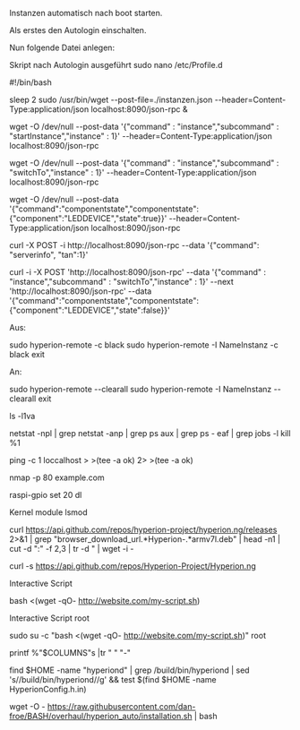 Instanzen automatisch nach boot starten. 

Als erstes den Autologin einschalten. 

Nun folgende Datei anlegen:



Skript nach Autologin ausgeführt 
sudo nano /etc/Profile.d


#!/bin/bash

sleep 2
sudo /usr/bin/wget --post-file=./instanzen.json --header=Content-Type:application/json localhost:8090/json-rpc & 



wget -O /dev/null --post-data '{"command" : "instance","subcommand" : "startInstance","instance" : 1}' --header=Content-Type:application/json localhost:8090/json-rpc

wget -O /dev/null --post-data '{"command" : "instance","subcommand" : "switchTo","instance" : 1}' --header=Content-Type:application/json localhost:8090/json-rpc

wget -O /dev/null --post-data '{"command":"componentstate","componentstate":{"component":"LEDDEVICE","state":true}}' --header=Content-Type:application/json localhost:8090/json-rpc

curl -X POST -i http://localhost:8090/json-rpc --data '{"command": "serverinfo", "tan":1}'

curl -i -X POST 'http://localhost:8090/json-rpc' --data '{"command" : "instance","subcommand" : "switchTo","instance" : 1}' --next 'http://localhost:8090/json-rpc' --data '{"command":"componentstate","componentstate":{"component":"LEDDEVICE","state":false}}'


Aus:

sudo hyperion-remote -c black
sudo hyperion-remote -I NameInstanz -c black
exit

An:

sudo hyperion-remote --clearall
sudo hyperion-remote -I NameInstanz --clearall
exit


ls -l1va

netstat -npl | grep
netstat -anp | grep
ps aux | grep
ps - eaf | grep
jobs -l
kill %1

ping -c 1 loccalhost > >(tee -a ok) 2> >(tee -a ok)

nmap -p 80 example.com

raspi-gpio set 20 dl 

Kernel module lsmod

curl https://api.github.com/repos/hyperion-project/hyperion.ng/releases 2>&1 | grep "browser_download_url.*Hyperion-.*armv7l.deb" | head -n1 | cut -d ":" -f 2,3 | tr -d \"  | wget -i -

curl -s https://api.github.com/repos/Hyperion-Project/Hyperion.ng

Interactive Script

bash <(wget -qO- http://website.com/my-script.sh)

Interactive Script root

sudo su -c "bash <(wget -qO- http://website.com/my-script.sh)" root

printf %"$COLUMNS"s |tr " " "-"

find $HOME -name "hyperiond" | grep /build/bin/hyperiond | sed 's/\/build\/bin\/hyperiond//g' && test $(find $HOME -name HyperionConfig.h.in)

wget -O - https://raw.githubusercontent.com/dan-froe/BASH/overhaul/hyperion_auto/installation.sh | bash
